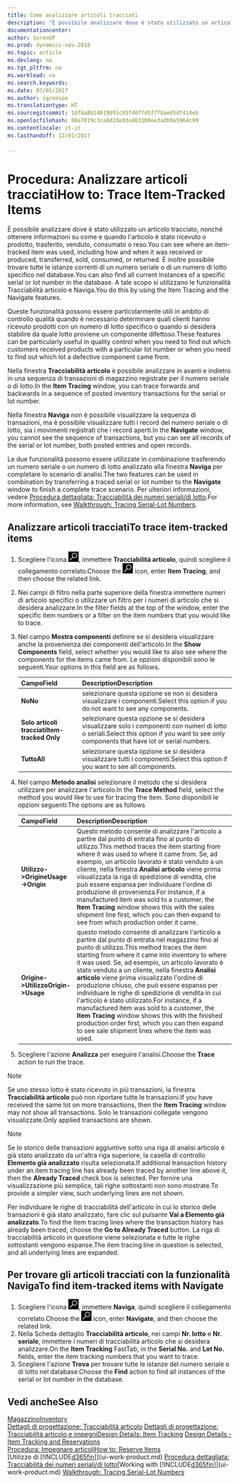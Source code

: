 ```yaml
---
title: Come analizzare articoli tracciati
description: "È possibile analizzare dove è stato utilizzato un articolo tracciato, nonché ottenere informazioni su come e quando l'articolo è stato ricevuto o prodotto, trasferito, venduto, consumato o reso. È inoltre possibile trovare tutte le istanze correnti di un numero seriale o di un numero di lotto specifico nel database. A tale scopo si utilizzano le funzionalità Tracciabilità articolo e Naviga."
documentationcenter: 
author: SorenGP
ms.prod: dynamics-nav-2018
ms.topic: article
ms.devlang: na
ms.tgt_pltfrm: na
ms.workload: na
ms.search.keywords: 
ms.date: 07/01/2017
ms.author: sgroespe
ms.translationtype: HT
ms.sourcegitcommit: 1dfba8b14019991c95f40ffd5f7fbaed5df414eb
ms.openlocfilehash: 80a7019c3ca8d2de03a4631b0ee3adb9a5964c99
ms.contentlocale: it-it
ms.lasthandoff: 12/01/2017

---
```

# <a name="how-to-trace-item-tracked-items"></a><span data-ttu-id="c1bb5-105">Procedura: Analizzare articoli tracciati</span><span class="sxs-lookup"><span data-stu-id="c1bb5-105">How to: Trace Item-Tracked Items</span></span>
<span data-ttu-id="c1bb5-106">È possibile analizzare dove è stato utilizzato un articolo tracciato, nonché ottenere informazioni su come e quando l'articolo è stato ricevuto o prodotto, trasferito, venduto, consumato o reso.</span><span class="sxs-lookup"><span data-stu-id="c1bb5-106">You can see where an item-tracked item was used, including how and when it was received or produced, transferred, sold, consumed, or returned.</span></span> <span data-ttu-id="c1bb5-107">È inoltre possibile trovare tutte le istanze correnti di un numero seriale o di un numero di lotto specifico nel database.</span><span class="sxs-lookup"><span data-stu-id="c1bb5-107">You can also find all current instances of a specific serial or lot number in the database.</span></span> <span data-ttu-id="c1bb5-108">A tale scopo si utilizzano le funzionalità Tracciabilità articolo e Naviga.</span><span class="sxs-lookup"><span data-stu-id="c1bb5-108">You do this by using the Item Tracing and the Navigate features.</span></span>  

 <span data-ttu-id="c1bb5-109">Queste funzionalità possono essere particolarmente utili in ambito di controllo qualità quando è necessario determinare quali clienti hanno ricevuto prodotti con un numero di lotto specifico o quando si desidera stabilire da quale lotto proviene un componente difettoso.</span><span class="sxs-lookup"><span data-stu-id="c1bb5-109">These features can be particularly useful in quality control when you need to find out which customers received products with a particular lot number or when you need to find out which lot a defective component came from.</span></span>  

 <span data-ttu-id="c1bb5-110">Nella finestra **Tracciabilità articolo** è possibile analizzare in avanti e indietro in una sequenza di transazioni di magazzino registrate per il numero seriale o di lotto.</span><span class="sxs-lookup"><span data-stu-id="c1bb5-110">In the **Item Tracing** window, you can trace forwards and backwards in a sequence of posted inventory transactions for the serial or lot number.</span></span>  

 <span data-ttu-id="c1bb5-111">Nella finestra **Naviga** non è possibile visualizzare la sequenza di transazioni, ma è possibile visualizzare tutti i record del numero seriale o di lotto, sia i movimenti registrati che i record aperti.</span><span class="sxs-lookup"><span data-stu-id="c1bb5-111">In the **Navigate** window, you cannot see the sequence of transactions, but you can see all records of the serial or lot number, both posted entries and open records.</span></span>  

 <span data-ttu-id="c1bb5-112">Le due funzionalità possono essere utilizzate in combinazione trasferendo un numero seriale o un numero di lotto analizzato alla finestra **Naviga** per completare lo scenario di analisi.</span><span class="sxs-lookup"><span data-stu-id="c1bb5-112">The two features can be used in combination by transferring a traced serial or lot number to the **Navigate** window to finish a complete trace scenario.</span></span> <span data-ttu-id="c1bb5-113">Per ulteriori informazioni, vedere [Procedura dettagliata: Tracciabilità dei numeri seriali/di lotto](walkthrough-tracing-serial-lot-numbers.md).</span><span class="sxs-lookup"><span data-stu-id="c1bb5-113">For more information, see [Walkthrough: Tracing Serial-Lot Numbers](walkthrough-tracing-serial-lot-numbers.md).</span></span>  

## <a name="to-trace-item-tracked-items"></a><span data-ttu-id="c1bb5-114">Analizzare articoli tracciati</span><span class="sxs-lookup"><span data-stu-id="c1bb5-114">To trace item-tracked items</span></span>  

1.  <span data-ttu-id="c1bb5-115">Scegliere l'icona ![Cerca pagina o report](media/ui-search/search_small.png "icona Cerca pagina o report"), immettere **Tracciabilità articolo**, quindi scegliere il collegamento correlato.</span><span class="sxs-lookup"><span data-stu-id="c1bb5-115">Choose the ![Search for Page or Report](media/ui-search/search_small.png "Search for Page or Report icon") icon, enter **Item Tracing**, and then choose the related link.</span></span>  
2.  <span data-ttu-id="c1bb5-116">Nei campi di filtro nella parte superiore della finestra immettere numeri di articolo specifici o utilizzare un filtro per i numeri di articolo che si desidera analizzare.</span><span class="sxs-lookup"><span data-stu-id="c1bb5-116">In the filter fields at the top of the window, enter the specific item numbers or a filter on the item numbers that you would like to trace.</span></span>  
3.  <span data-ttu-id="c1bb5-117">Nel campo **Mostra componenti** definire se si desidera visualizzare anche la provenienza dei componenti dell'articolo.</span><span class="sxs-lookup"><span data-stu-id="c1bb5-117">In the **Show Components** field, select whether you would like to also see where the components for the items came from.</span></span> <span data-ttu-id="c1bb5-118">Le opzioni disponibili sono le seguenti.</span><span class="sxs-lookup"><span data-stu-id="c1bb5-118">Your options in this field are as follows.</span></span>  

    |<span data-ttu-id="c1bb5-119">Campo</span><span class="sxs-lookup"><span data-stu-id="c1bb5-119">Field</span></span>|<span data-ttu-id="c1bb5-120">Description</span><span class="sxs-lookup"><span data-stu-id="c1bb5-120">Description</span></span>|  
    |----------------------------------|---------------------------------------|  
    |<span data-ttu-id="c1bb5-121">**No**</span><span class="sxs-lookup"><span data-stu-id="c1bb5-121">**No**</span></span>|<span data-ttu-id="c1bb5-122">selezionare questa opzione se non si desidera visualizzare i componenti.</span><span class="sxs-lookup"><span data-stu-id="c1bb5-122">Select this option if you do not want to see any components.</span></span>|  
    |<span data-ttu-id="c1bb5-123">**Solo articoli tracciati**</span><span class="sxs-lookup"><span data-stu-id="c1bb5-123">**Item-tracked Only**</span></span>|<span data-ttu-id="c1bb5-124">selezionare questa opzione se si desidera visualizzare solo i componenti con numeri di lotto o seriali.</span><span class="sxs-lookup"><span data-stu-id="c1bb5-124">Select this option if you want to see only components that have lot or serial numbers.</span></span>|  
    |<span data-ttu-id="c1bb5-125">**Tutto**</span><span class="sxs-lookup"><span data-stu-id="c1bb5-125">**All**</span></span>|<span data-ttu-id="c1bb5-126">selezionare questa opzione se si desidera visualizzare tutti i componenti.</span><span class="sxs-lookup"><span data-stu-id="c1bb5-126">Select this option if you want to see all components.</span></span>|  

4.  <span data-ttu-id="c1bb5-127">Nel campo **Metodo analisi** selezionare il metodo che si desidera utilizzare per analizzare l'articolo.</span><span class="sxs-lookup"><span data-stu-id="c1bb5-127">In the **Trace Method** field, select the method you would like to use for tracing the item.</span></span> <span data-ttu-id="c1bb5-128">Sono disponibili le opzioni seguenti:</span><span class="sxs-lookup"><span data-stu-id="c1bb5-128">The options are as follows</span></span>  

    |<span data-ttu-id="c1bb5-129">Campo</span><span class="sxs-lookup"><span data-stu-id="c1bb5-129">Field</span></span>|<span data-ttu-id="c1bb5-130">Description</span><span class="sxs-lookup"><span data-stu-id="c1bb5-130">Description</span></span>|  
    |----------------------------------|---------------------------------------|  
    |<span data-ttu-id="c1bb5-131">**Utilizzo->Origine**</span><span class="sxs-lookup"><span data-stu-id="c1bb5-131">**Usage->Origin**</span></span>|<span data-ttu-id="c1bb5-132">Questo metodo consente di analizzare l'articolo a partire dal punto di entrata fino al punto di utilizzo.</span><span class="sxs-lookup"><span data-stu-id="c1bb5-132">This method traces the item starting from where it was used to where it came from.</span></span> <span data-ttu-id="c1bb5-133">Se, ad esempio, un articolo lavorato è stato venduto a un cliente, nella finestra **Analisi articolo** viene prima visualizzata la riga di spedizione di vendita, che può essere espansa per individuare l'ordine di produzione di provenienza.</span><span class="sxs-lookup"><span data-stu-id="c1bb5-133">For instance, if a manufactured item was sold to a customer, the **Item Tracing** window shows this with the sales shipment line first, which you can then expand to see from which production order it came.</span></span>|  
    |<span data-ttu-id="c1bb5-134">**Origine->Utilizzo**</span><span class="sxs-lookup"><span data-stu-id="c1bb5-134">**Origin->Usage**</span></span>|<span data-ttu-id="c1bb5-135">questo metodo consente di analizzare l'articolo a partire dal punto di entrata nel magazzino fino al punto di utilizzo.</span><span class="sxs-lookup"><span data-stu-id="c1bb5-135">This method traces the item starting from where it came into inventory to where it was used.</span></span> <span data-ttu-id="c1bb5-136">Se, ad esempio, un articolo lavorato è stato venduto a un cliente, nella finestra **Analisi articolo** viene prima visualizzato l'ordine di produzione chiuso, che può essere espanso per individuare le righe di spedizione di vendita in cui l'articolo è stato utilizzato.</span><span class="sxs-lookup"><span data-stu-id="c1bb5-136">For instance, if a manufactured item was sold to a customer, the **Item Tracing** window shows this with the finished production order first, which you can then expand to see sale shipment lines where the item was used.</span></span>|  

5.  <span data-ttu-id="c1bb5-137">Scegliere l'azione **Analizza** per eseguire l'analisi.</span><span class="sxs-lookup"><span data-stu-id="c1bb5-137">Choose the **Trace** action to run the trace.</span></span>  

> [!NOTE]  
>  <span data-ttu-id="c1bb5-138">Se uno stesso lotto è stato ricevuto in più transazioni, la finestra **Tracciabilità articolo** può non riportare tutte le transazioni.</span><span class="sxs-lookup"><span data-stu-id="c1bb5-138">If you have received the same lot on more transactions, then the **Item Tracing** window may not show all transactions.</span></span> <span data-ttu-id="c1bb5-139">Solo le transazioni collegate vengono visualizzate.</span><span class="sxs-lookup"><span data-stu-id="c1bb5-139">Only applied transactions are shown.</span></span>  

> [!NOTE]  
>  <span data-ttu-id="c1bb5-140">Se lo storico delle transazioni aggiuntive sotto una riga di analisi articolo è già stato analizzato da un'altra riga superiore, la casella di controllo **Elemento già analizzato** risulta selezionata.</span><span class="sxs-lookup"><span data-stu-id="c1bb5-140">If additional transaction history under an item tracing line has already been traced by another line above it, then the **Already Traced** check box is selected.</span></span> <span data-ttu-id="c1bb5-141">Per fornire una visualizzazione più semplice, tali righe sottostanti non sono mostrate.</span><span class="sxs-lookup"><span data-stu-id="c1bb5-141">To provide a simpler view, such underlying lines are not shown.</span></span>  
>   
>  <span data-ttu-id="c1bb5-142">Per individuare le righe di tracciabilità dell'articolo in cui lo storico delle transazioni è già stato analizzato, fare clic sul pulsante **Vai a Elemento già analizzato**.</span><span class="sxs-lookup"><span data-stu-id="c1bb5-142">To find the item tracing lines where the transaction history has already been traced, choose the **Go to Already Traced** button.</span></span> <span data-ttu-id="c1bb5-143">La riga di tracciabilità articolo in questione viene selezionata e tutte le righe sottostanti vengono espanse.</span><span class="sxs-lookup"><span data-stu-id="c1bb5-143">The item tracing line in question is selected, and all underlying lines are expanded.</span></span>  

## <a name="to-find-item-tracked-items-with-navigate"></a><span data-ttu-id="c1bb5-144">Per trovare gli articoli tracciati con la funzionalità Naviga</span><span class="sxs-lookup"><span data-stu-id="c1bb5-144">To find item-tracked items with Navigate</span></span>  

1.  <span data-ttu-id="c1bb5-145">Scegliere l'icona ![Cerca pagina o report](media/ui-search/search_small.png "icona Cerca pagina o report"), immettere **Naviga**, quindi scegliere il collegamento correlato.</span><span class="sxs-lookup"><span data-stu-id="c1bb5-145">Choose the ![Search for Page or Report](media/ui-search/search_small.png "Search for Page or Report icon") icon, enter **Navigate**, and then choose the related link.</span></span>  
2.  <span data-ttu-id="c1bb5-146">Nella Scheda dettaglio **Tracciabilità articolo**, nei campi **Nr. lotto** e **Nr. seriale**, immettere i numeri di tracciabilità articolo che si desidera analizzare.</span><span class="sxs-lookup"><span data-stu-id="c1bb5-146">On the **Item Tracking** FastTab, in the **Serial No.** and **Lot No.** fields, enter the item tracking numbers that you want to trace.</span></span>  
3.  <span data-ttu-id="c1bb5-147">Scegliere l'azione **Trova** per trovare tutte le istanze del numero seriale o di lotto nel database.</span><span class="sxs-lookup"><span data-stu-id="c1bb5-147">Choose the **Find** action to find all instances of the serial or lot number in the database.</span></span>  

## <a name="see-also"></a><span data-ttu-id="c1bb5-148">Vedi anche</span><span class="sxs-lookup"><span data-stu-id="c1bb5-148">See Also</span></span>  
[<span data-ttu-id="c1bb5-149">Magazzino</span><span class="sxs-lookup"><span data-stu-id="c1bb5-149">Inventory</span></span>](inventory-manage-inventory.md)  
<span data-ttu-id="c1bb5-150">[Dettagli di progettazione: Tracciabilità articolo](design-details-item-tracking.md)
[Dettagli di progettazione: Tracciabilità articolo e impegni](design-details-item-tracking-and-reservations.md)</span><span class="sxs-lookup"><span data-stu-id="c1bb5-150">[Design Details: Item Tracking](design-details-item-tracking.md)
[Design Details - Item Tracking and Reservations](design-details-item-tracking-and-reservations.md)</span></span>  
[<span data-ttu-id="c1bb5-151">Procedura: Impegnare articoli</span><span class="sxs-lookup"><span data-stu-id="c1bb5-151">How to: Reserve Items</span></span>](inventory-how-to-reserve-items.md)  
<span data-ttu-id="c1bb5-152">[Utilizzo di [!INCLUDE[d365fin](includes/d365fin_md.md)]](ui-work-product.md)
[Procedura dettagliata: Tracciabilità dei numeri seriali/di lotto](walkthrough-tracing-serial-lot-numbers.md)</span><span class="sxs-lookup"><span data-stu-id="c1bb5-152">[Working with [!INCLUDE[d365fin](includes/d365fin_md.md)]](ui-work-product.md)
[Walkthrough: Tracing Serial-Lot Numbers](walkthrough-tracing-serial-lot-numbers.md)</span></span>

